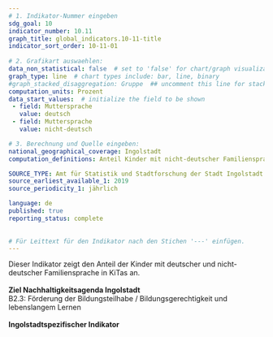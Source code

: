 ```yaml
---
# 1. Indikator-Nummer eingeben 
sdg_goal: 10 
indicator_number: 10.11
graph_title: global_indicators.10-11-title
indicator_sort_order: 10-11-01
 
# 2. Grafikart auswaehlen: 
data_non_statistical: false  # set to 'false' for chart/graph visualization 
graph_type: line  # chart types include: bar, line, binary 
#graph_stacked_disaggregation: Gruppe  ## uncomment this line for stacked bars. eplace 'Geschlecht' with the field of aggregation. 
computation_units: Prozent 
data_start_values:  # initialize the field to be shown  
 - field: Muttersprache 
   value: deutsch  
 - field: Muttersprache 
   value: nicht-deutsch  

# 3. Berechnung und Quelle eingeben: 
national_geographical_coverage: Ingolstadt 
computation_definitions: Anteil Kinder mit nicht-deutscher Familiensprache in KiTas

SOURCE_TYPE: Amt für Statistik und Stadtforschung der Stadt Ingolstadt # data source  
source_earliest_available_1: 2019
source_periodicity_1: jährlich

language: de   
published: true 
reporting_status: complete
 
 
# Für Leittext für den Indikator nach den Stichen '---' einfügen. 
---
```

Dieser Indikator zeigt den Anteil der Kinder mit deutscher und nicht-deutscher Familiensprache in KiTas an.<br>
<br>
<b>Ziel Nachhaltigkeitsagenda Ingolstadt</b><br>
B2.3: Förderung der Bildungsteilhabe / Bildungsgerechtigkeit und lebenslangem Lernen<br>
<br>
<b>Ingolstadtspezifischer Indikator</b>
